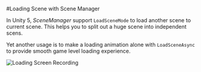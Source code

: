 #Loading Scene with Scene Manager

In Unity 5, *SceneManager* support `LoadSceneMode` to load another scene to current scene. This helps you to split out a huge scene into independent scens. 

Yet another usage is to make a loading animation alone with `LoadSceneAsync` to provide smooth game level loading experience.

![Loading Screen Recording](loading.gif)